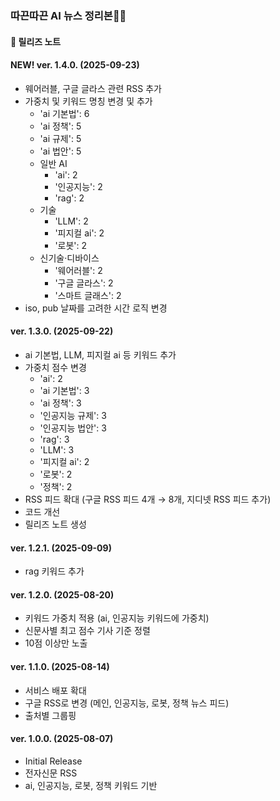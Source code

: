 ### 따끈따끈 AI 뉴스 정리본🤖✨
#### 📝 릴리즈 노트

#### NEW! ver. 1.4.0. (2025-09-23)
- 웨어러블, 구글 글라스 관련 RSS 추가
- 가중치 및 키워드 명칭 변경 및 추가
  - 'ai 기본법': 6
  - 'ai 정책': 5
  - 'ai 규제': 5
  - 'ai 법안': 5
  - 일반 AI
    - 'ai': 2
    - '인공지능': 2
    - 'rag': 2
  - 기술
    - 'LLM': 2
    - '피지컬 ai': 2
    - '로봇': 2
  - 신기술·디바이스
    - '웨어러블': 2
    - '구글 글라스': 2
    - '스마트 글래스': 2
- iso, pub 날짜를 고려한 시간 로직 변경

#### ver. 1.3.0. (2025-09-22)
- ai 기본법, LLM, 피지컬 ai 등 키워드 추가
- 가중치 점수 변경
  - 'ai': 2
  - 'ai 기본법': 3
  - 'ai 정책': 3
  - '인공지능 규제': 3
  - '인공지능 법안': 3
  - 'rag': 3
  - 'LLM': 3
  - '피지컬 ai': 2
  - '로봇': 2
  - '정책': 2
- RSS 피드 확대 (구글 RSS 피드 4개 → 8개, 지디넷 RSS 피드 추가)
- 코드 개선
- 릴리즈 노트 생성

#### ver. 1.2.1. (2025-09-09)
- rag 키워드 추가

#### ver. 1.2.0. (2025-08-20)
- 키워드 가중치 적용 (ai, 인공지능 키워드에 가중치)
- 신문사별 최고 점수 기사 기준 정렬
- 10점 이상만 노출

#### ver. 1.1.0. (2025-08-14)
- 서비스 배포 확대
- 구글 RSS로 변경 (메인, 인공지능, 로봇, 정책 뉴스 피드)
- 출처별 그룹핑

#### ver. 1.0.0. (2025-08-07)
- Initial Release
- 전자신문 RSS
- ai, 인공지능, 로봇, 정책 키워드 기반
